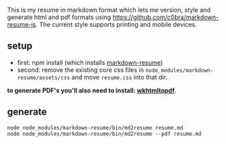 This is my resume in markdown format which lets me version, style and generate html and pdf formats using https://github.com/c0bra/markdown-resume-js. The current style supports printing and mobile devices.

## setup
* first: npm install (which installs [markdown-resume](https://github.com/there4/markdown-resume))
* second: remove the existing core css files in `node_modules/markdown-resume/assets/css` and move `resume.css` into that dir.


__to generate PDF's you'll also need to install: [wkhtmltopdf](https://github.com/pdfkit/pdfkit/wiki/Installing-WKHTMLTOPDF)__.

## generate
```shell
node node_modules/markdown-resume/bin/md2resume resume.md
node node_modules/markdown-resume/bin/md2resume --pdf resume.md
```
